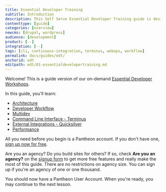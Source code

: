 ```yaml
---
title: Essential Developer Training
subtitle: Introduction
description: This Self Serve Essential Developer Training guide is designed to help any Pantheon user quickly master workflow and tooling
contenttype: [guide]
categories: [overview]
newcms: [drupal, wordpress]
audience: [development]
product: [--]
integration: [--]
tags: [cli, continuous-integration, terminus, webops, workflow]
permalink: docs/guides/edt/
anchorid: edt
editpath: edt/01-essentialdevelopertraining.md
---
```


Welcome! This is a guide version of our on-demand [Essential Developer Workshops](https://pantheon.io/workshops?docs).


In this guide, you'll learn:

- [Architecture](/guides/edt/introduction-and-architecture)
- [Developer Workflow](/guides/edt/developer-workflow)
- [Multidev](/guides/edt/multidev)
- [Command Line Interface - Terminus](/guides/edt/terminus-cli)
- [External Integrations - Quicksilver](/guides/edt/external-integrations)
- [Performance](/guides/edt/performance)

All you need before you begin is a Pantheon account. If you don't have one, [sign up now for free](https://pantheon.io/register?docs).

<Alert title="Note" type="info">

Are you an agency? Do you build sites for others? If so, check **Are you an agency?** on the [signup form](https://pantheon.io/register?docs) to get more free features and really make the most of this guide. There are no restrictions on agency size. You can sign up if you're an agency of one or one thousand.

</Alert>

You should now have a Pantheon User Account. When you're ready, you may continue to the next lesson.
